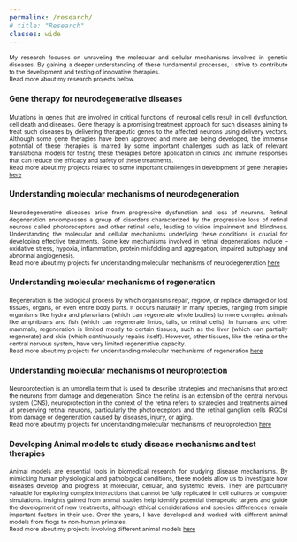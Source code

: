 ```yaml
---
permalink: /research/
# title: "Research"
classes: wide
---
```


<p align="justify" style="font-size:0.75em">
My research focuses on unraveling the molecular and cellular mechanisms involved in genetic diseases. By gaining a deeper understanding of these fundamental processes, I strive to contribute to the development and testing of innovative therapies. <br>
Read more about my research projects below. </p> 

<h4><b>Gene therapy for neurodegenerative diseases</b></h4>
<p align="justify" style="font-size:0.75em">
Mutations in genes that are involved in critical functions of neuronal cells result in cell dysfunction, cell death and diseases. Gene therapy is a promising treatment approach for such diseases aiming to treat such diseases by delivering therapeutic genes to the affected neurons using delivery vectors. Although some gene therapies have been approved and more are being developed, the immense potential of these therapies is marred by some important challenges such as lack of relevant translational models for testing these therapies before application in clinics and immune responses that can reduce the efficacy and safety of these treatments. <br>
Read more about my projects related to some important challenges in development of gene therapies <a href="https://divya-ail.github.io/genetherapy/">here</a> </p> 

<h4><b>Understanding molecular mechanisms of neurodegeneration</b></h4>
<p align="justify" style="font-size:0.75em">
Neurodegenerative diseases arise from progressive dysfunction and loss of neurons. Retinal degeneration encompasses a group of disorders characterized by the progressive loss of retinal neurons called photoreceptors and other retinal cells, leading to vision impairment and blindness. Understanding the molecular and cellular mechanisms underlying these conditions is crucial for developing effective treatments. Some key mechanisms involved in retinal degenerations include – oxidative stress, hypoxia, inflammation, protein misfolding and aggregation, impaired autophagy and abnormal angiogenesis. <br>
Read more about my projects for understanding molecular mechanisms of neurodegeneration <a href="https://divya-ail.github.io/neurodegeneration/">here</a> </p> 

<h4><b>Understanding molecular mechanisms of regeneration</b></h4>
<p align="justify" style="font-size:0.75em">
Regeneration is the biological process by which organisms repair, regrow, or replace damaged or lost tissues, organs, or even entire body parts. It occurs naturally in many species, ranging from simple organisms like hydra and planarians (which can regenerate whole bodies) to more complex animals like amphibians and fish (which can regenerate limbs, tails, or retinal cells). In humans and other mammals, regeneration is limited mostly to certain tissues, such as the liver (which can partially regenerate) and skin (which continuously repairs itself). However, other tissues, like the retina or the central nervous system, have very limited regenerative capacity. <br>
Read more about my projects for understanding molecular mechanisms of regeneration <a href="https://divya-ail.github.io/regeneration/">here</a> </p> 

<h4><b>Understanding molecular mechanisms of neuroprotection</b></h4>
<p align="justify" style="font-size:0.75em">
Neuroprotection is an umbrella term that is used to describe strategies and mechanisms that protect the neurons from damage and degeneration. Since the retina is an extension of the central nervous system (CNS), neuroprotection in the context of the retina refers to strategies and treatments aimed at preserving retinal neurons, particularly the photoreceptors and the retinal ganglion cells (RGCs) from damage or degeneration caused by diseases, injury, or aging. <br>
Read more about my projects for understanding molecular mechanisms of neuroprotection <a href="https://divya-ail.github.io/neuroprotection/">here</a></p> 

<h4><b>Developing Animal models to study disease mechanisms and test therapies</b></h4>
<p align="justify" style="font-size:0.75em">
Animal models are essential tools in biomedical research for studying disease mechanisms. By mimicking human physiological and pathological conditions, these models allow us to investigate how diseases develop and progress at molecular, cellular, and systemic levels. They are particularly valuable for exploring complex interactions that cannot be fully replicated in cell cultures or computer simulations. Insights gained from animal studies help identify potential therapeutic targets and guide the development of new treatments, although ethical considerations and species differences remain important factors in their use. Over the years, I have developed and worked with different animal models from frogs to non-human primates. <br>
Read more about my projects involving different animal models <a href="https://divya-ail.github.io/animalmodels/">here</a> </p> 



